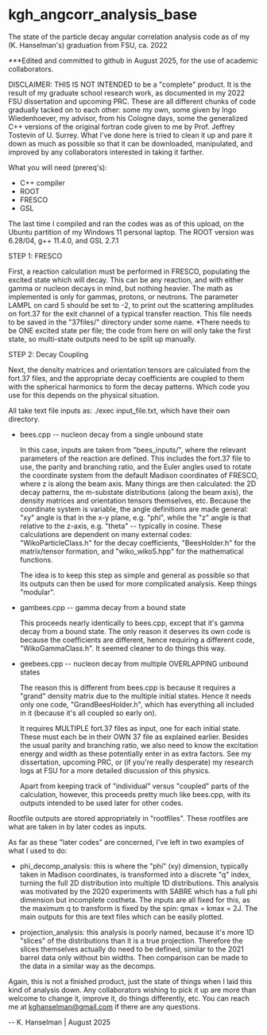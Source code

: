 # kgh_angcorr_analysis_base
The state of the particle decay angular correlation analysis code as of my (K. Hanselman's) graduation from FSU, ca. 2022

***Edited and committed to github in August 2025, for the use of academic collaborators.

DISCLAIMER: THIS IS NOT INTENDED to be a "complete" product. It is the result of my graduate school research work, as documented in my 2022 FSU dissertation and upcoming PRC. These are all different chunks of code gradually tacked on to each other: some my own, some given by Ingo Wiedenhoever, my advisor, from his Cologne days, some the generalized C++ versions of the original fortran code given to me by Prof. Jeffrey Tostevin of U. Surrey. What I've done here is tried to clean it up and pare it down as much as possible so that it can be downloaded, manipulated, and improved by any collaborators interested in taking it farther.

What you will need (prereq's):
  * C++ compiler
  * ROOT
  * FRESCO
  * GSL

The last time I compiled and ran the codes was as of this upload, on the Ubuntu partition of my Windows 11 personal laptop. The ROOT version was 6.28/04, g++ 11.4.0, and GSL 2.7.1

STEP 1: FRESCO

First, a reaction calculation must be performed in FRESCO, populating the excited state which will decay. This can be any reaction, and with either gamma or nucleon decays in mind, but nothing heavier. The math as implemented is only for gammas, protons, or neutrons. The parameter LAMPL on card 5 should be set to -2, to print out the scattering amplitudes on fort.37 for the exit channel of a typical transfer reaction. This file needs to be saved in the "37files/" directory under some name. *There needs to be ONE excited state per file; the code from here on will only take the first state, so multi-state outputs need to be split up manually.

STEP 2: Decay Coupling

Next, the density matrices and orientation tensors are calculated from the fort.37 files, and the appropriate decay coefficients are coupled to them with the spherical harmonics to form the decay patterns. Which code you use for this depends on the physical situation.

All take text file inputs as: ./exec input_file.txt, which have their own directory.

* bees.cpp -- nucleon decay from a single unbound state
 
  In this case, inputs are taken from "bees_inputs/", where the relevant parameters
  of the reaction are defined. This includes the fort.37 file to use, the parity
  and branching ratio, and the Euler angles used to rotate the coordinate system
  from the default Madison coordinates of FRESCO, where z is along the beam axis.
  Many things are then calculated: the 2D decay patterns, the m-substate distributions
  (along the beam axis), the density matrices and orientation tensors themselves, etc.
  Because the coordinate system is variable, the angle definitions are made general:
  "xy" angle is that in the x-y plane, e.g. "phi", while the "z" angle is that relative
  to the z-axis, e.g. "theta" -- typically in cosine. These calculations are dependent
  on many external codes: "WikoParticleClass.h" for the decay coefficients, "BeesHolder.h"
  for the matrix/tensor formation, and "wiko_wiko5.hpp" for the mathematical functions.
  
  The idea is to keep this step as simple and general as possible so that its outputs
  can then be used for more complicated analysis. Keep things "modular".

* gambees.cpp -- gamma decay from a bound state

  This proceeds nearly identically to bees.cpp, except that it's gamma decay from a
  bound state. The only reason it deserves its own code is because the coefficients
  are different, hence requiring a different code, "WikoGammaClass.h". It seemed
  cleaner to do things this way.

* geebees.cpp -- nucleon decay from multiple OVERLAPPING unbound states

  The reason this is different from bees.cpp is because it requires a "grand" density
  matrix due to the multiple initial states. Hence it needs only one code, "GrandBeesHolder.h",
  which has everything all included in it (because it's all coupled so early on).

  It requires MULTIPLE fort.37 files as input, one for each initial state. These must each
  be in their OWN 37 file as explained earlier. Besides the usual parity and branching ratio,
  we also need to know the excitation energy and width as these potentially enter in as extra
  factors. See my dissertation, upcoming PRC, or (if you're really desperate) my research logs
  at FSU for a more detailed discussion of this physics.

  Apart from keeping track of "individual" versus "coupled" parts of the calculation, however,
  this proceeds pretty much like bees.cpp, with its outputs intended to be used later
  for other codes.


Rootfile outputs are stored appropriately in "rootfiles". These rootfiles are what are taken in by later codes
as inputs.

As far as these "later codes" are concerned, I've left in two examples of what I used to do:

 * phi_decomp_analysis: this is where the "phi" (xy) dimension, typically taken in Madison coordinates, is
                        transformed into a discrete "q" index, turning the full 2D distribution into multiple
                        1D distributions. This analysis was motivated by the 2020 experiments with SABRE which
                        has a full phi dimension but incomplete costheta. The inputs are all fixed for this,
                        as the maximum q to transform is fixed by the spin: qmax = kmax = 2J. The main outputs
                        for this are text files which can be easily plotted.

 * projection_analysis: this analysis is poorly named, because it's more 1D "slices" of the distributions than
                        it is a true projection. Therefore the slices themselves actually do need to be defined,
                        similar to the 2021 barrel data only without bin widths. Then comparison can be made to
                        the data in a similar way as the decomps.


Again, this is not a finished product, just the state of things when I laid this kind of analysis down. Any collaborators wishing to pick it up are more than welcome to change it, improve it, do things differently, etc. You can reach me at kghanselman@gmail.com if there are any questions.

-- K. Hanselman | August 2025
